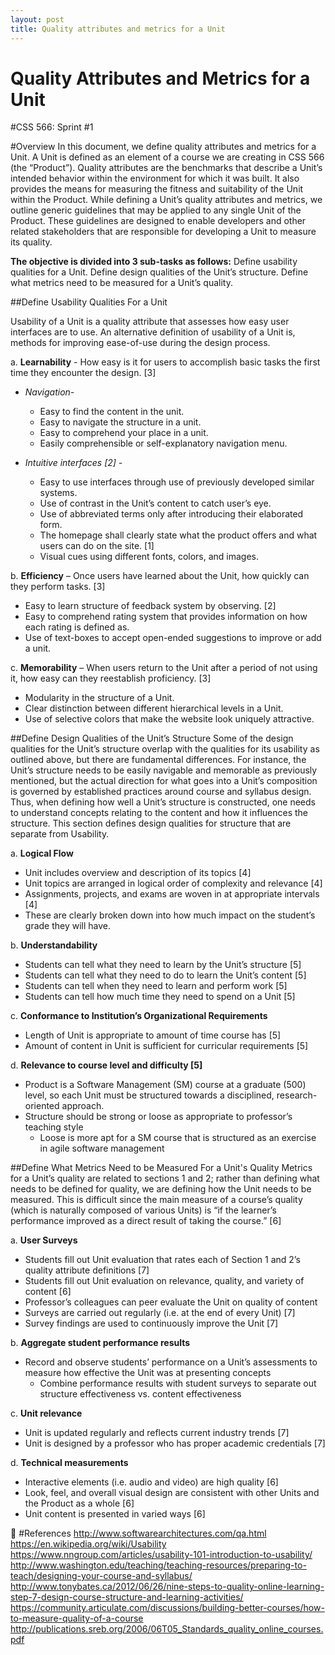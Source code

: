 ```yaml
---
layout: post
title: Quality attributes and metrics for a Unit
---
```



Quality Attributes and Metrics for a Unit
================================

#CSS 566: Sprint #1

#Overview
In this document, we define quality attributes and metrics for a Unit.  A Unit is defined as an element of a course we are creating in CSS 566 (the “Product”). Quality attributes are the benchmarks that describe a Unit’s intended behavior within the environment for which it was built. It also provides the means for measuring the fitness and suitability of the Unit within the Product. While defining a Unit’s quality attributes and metrics, we outline generic guidelines that may be applied to any single Unit of the Product. These guidelines are designed to enable developers and other related stakeholders that are responsible for developing a Unit to measure its quality.  

**The objective is divided into 3 sub-tasks as follows:**
Define usability qualities for a Unit.
Define design qualities of the Unit’s structure.
Define what metrics need to be measured for a Unit’s quality.

##Define Usability Qualities For a Unit

Usability of a Unit is a quality attribute that assesses how easy user interfaces are to use. An alternative definition of usability of a Unit is, methods for improving ease-of-use during the design process.

a. **Learnability** - How easy is it for users to accomplish basic tasks the first time they encounter the design. [3]

 - *Navigation-*
	 - Easy to find the content in the unit.
	 - Easy to navigate the structure in a unit. 		
	 - Easy to comprehend your place in a unit.
	 - Easily comprehensible or self-explanatory navigation menu.

 - *Intuitive interfaces [2] -*
	 - Easy to use interfaces through use of previously developed similar systems.
	 - Use of contrast in the Unit’s content to catch user’s eye.
	 - Use of abbreviated terms only after introducing their elaborated form. 
	 - The homepage shall clearly state what the product offers and what users can do on the site. [1]
	 - Visual cues using different fonts, colors, and images.

 
b. **Efficiency** – Once users have learned about the Unit, how quickly can they perform tasks. [3]
	
 - Easy to learn structure of feedback system by observing. [2] 	
 - Easy to comprehend rating system that provides information on how each rating is defined as. 
 - Use of text-boxes to accept open-ended suggestions
   to improve or add a unit.

c. **Memorability** – When users return to the Unit after a period of not using it, how easy can they reestablish proficiency. [3]

 - Modularity in the structure of a Unit. 
 - Clear distinction between different hierarchical levels in a Unit. 
 - Use of selective colors that make the website look uniquely attractive.

 ##Define Design Qualities of the Unit’s Structure
	Some of the design qualities for the Unit’s structure overlap with the qualities for its usability as outlined above, but there are fundamental differences. For instance, the Unit’s structure needs to be easily navigable and memorable as previously mentioned, but the actual direction for what goes into a Unit’s composition is governed by established practices around course and syllabus design. Thus, when defining how well a Unit’s structure is constructed, one needs to understand concepts relating to the content and how it influences the structure. This section defines design qualities for structure that are separate from Usability.
	
a. **Logical Flow**
	

 - Unit includes overview and description of its topics [4] 	
 - Unit topics are arranged in logical order of complexity and relevance [4]
 - 	Assignments, projects, and exams are woven in at appropriate    intervals [4] 	
 - These are clearly broken down into how much impact on
   the student’s grade they will have.

b. **Understandability**
	

 - Students can tell what they need to learn by the Unit’s structure [5]
 - Students can tell what they need to do to learn the Unit’s content [5] 		
 - Students can tell when they need to learn and perform work [5]
 - 	Students can tell how much time they need to spend on a Unit [5]
   
c.  **Conformance to Institution’s Organizational Requirements**
   	
 - Length of Unit is appropriate to amount of time course has [5]
 - Amount of content in Unit is sufficient for curricular requirements  [5]

d. **Relevance to course level and difficulty [5]**

 - Product is a Software Management (SM) course at a graduate (500)   level, so each Unit must be structured towards a disciplined,  research-oriented approach.
 - Structure should be strong or loose as appropriate to professor’s teaching style 
	 - Loose is more apt for a SM course that is structured as an exercise in agile software management


##Define What Metrics Need to be Measured For a Unit's Quality
Metrics for a Unit’s quality are related to sections 1 and 2; rather than defining what needs to be defined for quality, we are defining how the Unit needs to be measured. This is difficult since the main measure of a course’s quality (which is naturally composed of various Units) is “if the learner’s performance improved as a direct result of taking the course.” [6]

a. **User Surveys**

 - Students fill out Unit evaluation that rates each of Section 1 and 2’s quality attribute definitions [7]
 - Students fill out Unit evaluation on relevance, quality, and variety of content [6]
 - Professor’s colleagues can peer evaluate the Unit on quality of content
 - Surveys are carried out regularly (i.e. at the end of every Unit) [7]
 - Survey findings are used to continuously improve the Unit [7]

b. **Aggregate student performance results**

 - Record and observe students’ performance on a Unit’s assessments to measure how effective the Unit was at presenting concepts	
	 - Combine performance results with student surveys to separate out structure effectiveness vs. content effectiveness

c. **Unit relevance**
		
 - Unit is updated regularly and reflects current industry trends [7]
 - Unit is designed by a professor who has proper academic credentials [7]

d. **Technical measurements**
	
 - Interactive elements (i.e. audio and video) are high quality [6]
 - Look, feel, and overall visual design are consistent with other Units and the Product as a whole [6]
 - Unit content is presented in varied ways [6]

		
	



#References
http://www.softwarearchitectures.com/qa.html
https://en.wikipedia.org/wiki/Usability
https://www.nngroup.com/articles/usability-101-introduction-to-usability/
http://www.washington.edu/teaching/teaching-resources/preparing-to-teach/designing-your-course-and-syllabus/
http://www.tonybates.ca/2012/06/26/nine-steps-to-quality-online-learning-step-7-design-course-structure-and-learning-activities/
https://community.articulate.com/discussions/building-better-courses/how-to-measure-quality-of-a-course
http://publications.sreb.org/2006/06T05_Standards_quality_online_courses.pdf


